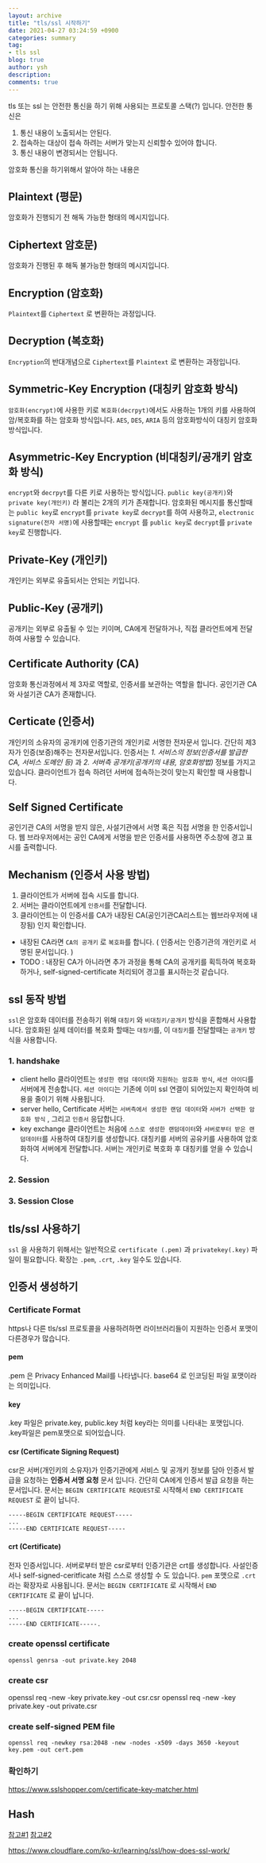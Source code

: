 ```yaml
---
layout: archive
title: "tls/ssl 시작하기"
date: 2021-04-27 03:24:59 +0900
categories: summary
tag:
- tls ssl
blog: true
author: ysh
description: 
comments: true
---
```


tls 또는 ssl 는 안전한 통신을 하기 위해 사용되는 프로토콜 스택(?) 입니다. 안전한 통신은
1. 통신 내용이 노출되서는 안된다.
2. 접속하는 대상이 접속 하려는 서버가 맞는지 신뢰할수 있어야 합니다.
3. 통신 내용이 변경되서는 안됩니다.

암호화 통신을 하기위해서 알아야 하는 내용은 

## Plaintext (평문)
암호화가 진행되기 전 해독 가능한 형태의 메시지입니다.

## Ciphertext 암호문)
암호화가 진행된 후 해독 불가능한 형태의 메시지입니다.

## Encryption (암호화)
`Plaintext`를 `Ciphertext` 로 변환하는 과정입니다.

## Decryption (복호화)
`Encryption`의 반대개념으로 `Ciphertext`를 `Plaintext` 로 변환하는 과정입니다. 

## Symmetric-Key Encryption (대칭키 암호화 방식)
`암호화(encrypt)`에 사용한 키로 `복호화(decrpyt)`에서도 사용하는 1개의 키를 사용하여 암/복호화를 하는 암호화 방식입니다. `AES`, `DES`, `ARIA` 등의 암호화방식이 대칭키 암호화 방식입니다.

## Asymmetric-Key Encryption (비대칭키/공개키 암호화 방식)
`encrypt`와 `decrpyt`를 다른 키로 사용하는 방식입니다. 
`public key(공개키)`와 `private key(개인키)` 라 불리는 2개의 키가 존재합니다. 암호화된 메시지를 통신할때는 `public key`로 `encrypt`를 `private key`로 `decrypt`를 하여 사용하고, `electronic signature(전자 서명)`에 사용할때는 `encrypt` 를 `public key`로 `decrypt`를 `private key`로 진행합니다. 

## Private-Key (개인키)
개인키는 외부로 유출되서는 안되는 키입니다. 

## Public-Key (공개키)
공개키는 외부로 유출될 수 있는 키이며, CA에게 전달하거나, 직접 클라언트에게 전달하여 사용할 수 있습니다.

## Certificate Authority (CA)
암호화 통신과정에서 제 3자로 역할로, 인증서를 보관하는 역할을 합니다. 공인기관 CA와 사설기관 CA가 존재합니다.

## Certicate (인증서)
개인키의 소유자의 공개키에 인증기관의 개인키로 서명한 전자문서 입니다. 간단히 제3자가 인증(보증)해주는 전자문서입니다. 인증서는 _1. 서비스의 정보(인증서를 발급한 CA, 서비스 도메인 등)_ 과 _2. 서버측 공개키(공개키의 내용, 암호화방법)_ 정보를 가지고 있습니다. 클라이언트가 접속 하려던 서버에 접속하는것이 맞는지 확인할 때 사용합니다.

## Self Signed Certificate 
공인기관 CA의 서명을 받지 않은, 사설기관에서 서명 혹은 직접 서명을 한 인증서입니다. 웹 브라우저에서는 공인 CA에게 서명을 받은 인증서를 사용하면 주소창에 경고 표시를 출력합니다.



## Mechanism (인증서 사용 방법)
1. 클라이언트가 서버에 접속 시도를 합니다.
2. 서버는 클라이언트에게 `인증서`를 전달합니다.  
3. 클라이언트는 이 인증서를 CA가 내장된 CA(공인기관CA리스트는 웹브라우저에 내장됨) 인지 확인합니다.
 - 내장된 CA라면 `CA의 공개키` 로 `복호화`를 합니다. ( 인증서는 인증기관의 개인키로 서명된 문서입니다. )
 - TODO : 내장된 CA가 아니라면 추가 과정을 통해 CA의 공개키를 획득하여 복호화 하거나, self-signed-certificate 처리되어 경고를 표시하는것 같습니다.

## ssl 동작 방법
`ssl`은 암호화 데이터를 전송하기 위해 `대칭키` 와 `비대칭키/공개키` 방식을 혼합해서 사용합니다. 암호화된 실제 데이터를 복호화 할때는 `대칭키`를, 이 `대칭키`를 전달할때는 `공개키` 방식을 사용합니다. 
### 1. handshake
- client hello
클라이언트는 `생성한 랜덤 데이터`와 `지원하는 암호화 방식`, `세션 아이디`를 서버에게 전송합니다.
`세션 아이디`는 기존에 이미 ssl 연결이 되어있는지 확인하여 비용을 줄이기 위해 사용됩니다.
- server hello, Certificate
서버는 `서버측에서 생성한 랜덤 데이터`와 `서버가 선택한 암호화 방식` , 그리고 `인증서` 응답합니다.
- key exchange
클라이언트는 처음에 `스스로 생성한 랜덤데이터`와 `서버로부터 받은 랜덤데이터`를 사용하여 대칭키를 생성합니다. 대칭키를 서버의 공유키를 사용하여 암호화하여 서버에게 전달합니다. 서버는 개인키로 복호화 후 대칭키를 얻을 수 있습니다.

### 2. Session

### 3. Session Close



## tls/ssl 사용하기
`ssl` 을 사용하기 위해서는 일반적으로 `certificate (.pem)` 과 `privatekey(.key)` 파일이 필요합니다. 확장는 `.pem`, `.crt`, `.key` 일수도 있습니다. 

## 인증서 생성하기

### Certificate Format
https나 다른 tls/ssl 프로토콜을 사용하려하면 라이브러리들이 지원하는 인증서 포맷이 다른경우가 많습니다.

#### pem
.pem 은 Privacy Enhanced Mail를 나타냅니다. base64 로 인코딩된 파일 포맷이라는 의미입니다.

#### key
.key 파일은 private.key, public.key 처럼 key라는 의미를 나타내는 포맷입니다. .key파일은 pem포맷으로 되어있습니다.

#### csr (Certificate Signing Request)
csr은 서버(개인키의 소유자)가 인증기관에게 서비스 및 공개키 정보를 담아 인증서 발급을 요청하는 __인증서 서명 요청__ 문서 입니다. 간단히 CA에게 인증서 발급 요청을 하는 문서입니다. 문서는 `BEGIN CERTIFICATE REQUEST`로 시작해서 `END CERTIFICATE REQUEST` 로 끝이 납니다.
```
-----BEGIN CERTIFICATE REQUEST-----
...
-----END CERTIFICATE REQUEST-----
```

#### crt (Certificate)
전자 인증서입니다. 서버로부터 받은 csr로부터 인증기관은 crt를 생성합니다. 사설인증서나 self-signed-ceritficate 처럼 스스로 생성할 수 도 있습니다. `pem` 포맷으로 `.crt` 라는 확장자로 사용됩니다. 문서는 `BEGIN CERTIFICATE` 로 시작해서 `END CERTIFICATE` 로 끝이 납니다.
```
-----BEGIN CERTIFICATE-----
...
-----END CERTIFICATE-----.
```



### create openssl certificate
```
openssl genrsa -out private.key 2048
```


### create csr
openssl req -new -key private.key -out csr.csr
openssl req -new -key private.key -out private.csr


### create self-signed PEM file
```
openssl req -newkey rsa:2048 -new -nodes -x509 -days 3650 -keyout key.pem -out cert.pem
```


### 확인하기
https://www.sslshopper.com/certificate-key-matcher.html

## Hash

[참고#1](https://www.suse.com/support/kb/doc/?id=000018152)
[참고#2](https://opentutorials.org/course/2z28/4894)

https://www.cloudflare.com/ko-kr/learning/ssl/how-does-ssl-work/